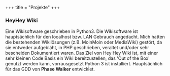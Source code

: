 +++
title = "Projekte"
+++


<div class="row">
  <div class="column-100">
    <div class="project">
      <h3>HeyHey Wiki</h3>
      <p>Eine Wikisoftware geschrieben in Python3. Die Wikisoftware ist hauptsächlich für den localhost bzw. LAN Gebrauch angedacht.
      Mich hatten die bestehenden Wikilösungen (z.B. MoinMoin oder MediaWiki) gestört, da sie entweder aufgebläht, in PHP geschrieben, veraltet und/oder sehr bescheiden Dokumentiert waren. Das Ziel von Hey Hey Wiki ist, mit einer sehr kleinen Code Basis ein Wiki bereitzustellen, das 'Out of the Box' genutzt werden kann, vorrausgesetzt Python 3 ist installiert. Hauptsächlich für das GDD von <b>Phase Walker</b> entwicklet.</p>
    </div>
  </div>
</div>